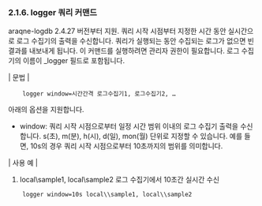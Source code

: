 ### 2.1.6. logger 쿼리 커맨드

araqne-logdb 2.4.27 버전부터 지원. 쿼리 시작 시점부터 지정한 시간 동안 실시간으로 로그 수집기의 출력을 수신합니다. 쿼리가 실행되는 동안 수집되는 로그가 없으면 빈 결과를 내보내게 됩니다. 이 커맨드를 실행하려면 관리자 권한이 필요합니다. 로그 수집기의 이름이 _logger 필드로 포함됩니다.

\| 문법 \|

~~~~
	logger window=시간간격 로그수집기1, 로그수집기2, …
~~~~

아래의 옵션을 지원합니다.

* window: 쿼리 시작 시점으로부터 일정 시간 범위 이내의 로그 수집기 출력을 수신합니다. s(초),  m(분), h(시), d(일), mon(월) 단위로 지정할 수 있습니다. 예를 들면, 10s의 경우 쿼리 시작 시점으로부터 10초까지의 범위를 의미합니다.

\| 사용 예 \|

1) local\\sample1, local\\sample2 로그 수집기에서 10초간 실시간 수신

~~~
	logger window=10s local\\sample1, local\\sample2
~~~
